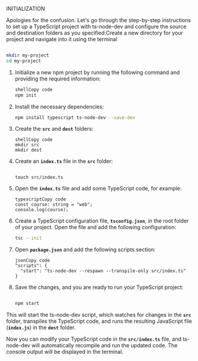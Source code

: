 INITIALIZATION

Apologies for the confusion. Let's go through the step-by-step instructions to set up a TypeScript project with ts-node-dev and configure the source and destination folders as you specified:Create a new directory for your project and navigate into it using the terminal

```bash

mkdir my-project
cd my-project

```

1. Initialize a new npm project by running the following command and providing the required information:
    
    ```bash
    shellCopy code
    npm init
    
    ```
    
2. Install the necessary dependencies:
    
    ```bash
    npm install typescript ts-node-dev --save-dev
    
    ```
    
3. Create the **`src`** and **`dest`** folders:
    
    ```
    shellCopy code
    mkdir src
    mkdir dest
    
    ````
    
4. Create an **`index.ts`** file in the **`src`** folder:
    
    ```
    
    touch src/index.ts
    
    ```
    
5. Open the **`index.ts`** file and add some TypeScript code, for example:
    
    ```
    typescriptCopy code
    const course: string = "web";
    console.log(course);
    
    ```
    
6. Create a TypeScript configuration file, **`tsconfig.json`**, in the root folder of your project. Open the file and add the following configuration:
    
    ```bash
    tsc --init
    
    ```
    
7. Open **`package.json`** and add the following scripts section:
    
    ```
    jsonCopy code
    "scripts": {
      "start": "ts-node-dev --respawn --transpile-only src/index.ts"
    }
    
    ```
    
8. Save the changes, and you are ready to run your TypeScript project:
    
    ```bash
    
    npm start
    
    ```
    

This will start the ts-node-dev script, which watches for changes in the **`src`** folder, transpiles the TypeScript code, and runs the resulting JavaScript file (**`index.js`**) in the **`dest`** folder.

Now you can modify your TypeScript code in the **`src/index.ts`** file, and ts-node-dev will automatically recompile and run the updated code. The console output will be displayed in the terminal.

